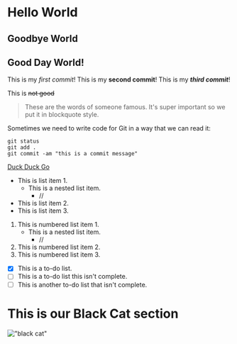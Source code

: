 # Hello World
## Goodbye World
<h2>Good Day World!</h2>

This is my *first commit*! This is my **second commit**! This is my ***third commit***!

This is ~~not good~~

> These are the words of someone famous. It's super important so we put it in blockquote style.

Sometimes we need to write code for Git in a way that we can read it:

```
git status
git add .
git commit -am "this is a commit message"
```

[Duck Duck Go](https://duck.com)

- This is list item 1.
    - This is a nested list item.
        - //
- This is list item 2.
- This is list item 3.

1. This is numbered list item 1.
    - This is a nested list item.
        - //
2. This is numbered list item 2.
3. This is numbered list item 3.

- [x] This is a to-do list.
- [ ] This is a to-do list this isn't complete.
- [ ] This is another to-do list that isn't complete.

# This is our Black Cat section

!["black cat"](https://upload.wikimedia.org/wikipedia/commons/4/4c/Blackcat-Lilith.jpg)